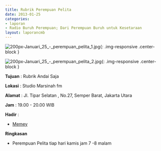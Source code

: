 ```yaml
---
title: Rubrik Perempuan Pelita 
date: 2013-01-25
categories:
- laporan
- Radio Buruh Perempuan; Dari Perempuan Buruh untuk Kesetaraan
layout: laporancmb
---
```



![200px-Januari_25_-_perempuan_pelita_1.jpg](/uploads/200px-Januari_25_-_perempuan_pelita_1.jpg){: .img-responsive .center-block }

![200px-Januari_25_-_perempuan_pelita_2.jpg](/uploads/200px-Januari_25_-_perempuan_pelita_2.jpg){: .img-responsive .center-block }


**Tujuan** : Rubrik Andai Saja 

**Lokasi** : Studio Marsinah fm 

**Alamat** : Jl. Tipar Selatan , No.27, Semper Barat, Jakarta Utara 

**Jam** : 19.00 - 20.00 WIB 

**Hadir** :
* [Memey](http://wiki.ciptamedia.org/wiki/Memey)

**Ringkasan**  
* Perempuan Pelita tiap hari kamis jam 7 -8 malam
